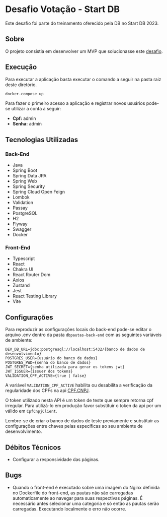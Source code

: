 # Desafio Votação - Start DB

Este desafio foi parte do treinamento oferecido pela DB no Start DB 2023. 

## Sobre

O projeto consistia em desenvolver um MVP que solucionasse este [desafio](DESAFIO.md).

## Execução

Para executar a aplicação basta executar o comando a seguir na pasta raiz deste diretório.

```bash
docker-compose up
```

Para fazer o primeiro acesso a aplicação e registrar novos usuários pode-se utilizar a conta a seguir:

- **Cpf:** admin
- **Senha:** admin

## Tecnologias Utilizadas

### Back-End

- Java
- Spring Boot
- Spring Data JPA
- Spring Web
- Spring Security
- Spring Cloud Open Feign
- Lombok
- Validation
- Passay
- PostgreSQL
- H2
- Flyway
- Swagger
- Docker

### Front-End

- Typescript
- React
- Chakra UI
- React Router Dom
- Axios
- Zustand
- Jest
- React Testing Library
- Vite

## Configurações

Para reproduzir as configurações locais do back-end pode-se editar o arquivo .env dentro da pasta `dbpautas-back-end` com as seguintes variáveis de ambiente:

```
DEV_DB_URL=jdbc:postgresql://localhost:5432/{banco de dados de desenvolvimento}
POSTGRES_USER={usuário do banco de dados}
POSTGRES_PWD={senha do banco de dados}
JWT_SECRET={senha utilizada para gerar os tokens jwt}
JWT_ISSUER={issuer dos tokens}
VALIDATION_CPF_ACTIVE={true | false}
```

A variável `VALIDATION_CPF_ACTIVE` habilita ou desabilita a verificação da regularidade dos CPFs na api [CPF.CNPJ](https://www.cpfcnpj.com.br/).

O token utilizado nesta API é um token de teste que sempre retorna cpf irregular. Para utilizá-lo em produção favor substituir o token da api por um válido em `CpfCnpjClient`.

Lembre-se de criar o banco de dados de teste previamente e substituir as configurações entre chaves pelas específicas ao seu ambiente de desenvolvimento.

## Débitos Técnicos

- Configurar a responsividade das páginas.

## Bugs

- Quando o front-end é executado sobre uma imagem do Nginx definida no Dockerfile do front-end, as pautas não são carregadas automaticamente ao navegar para suas respectivas páginas. É necessário antes selecionar uma categoria e só então as pautas serão carregadas. Executando localmente o erro não ocorre. 